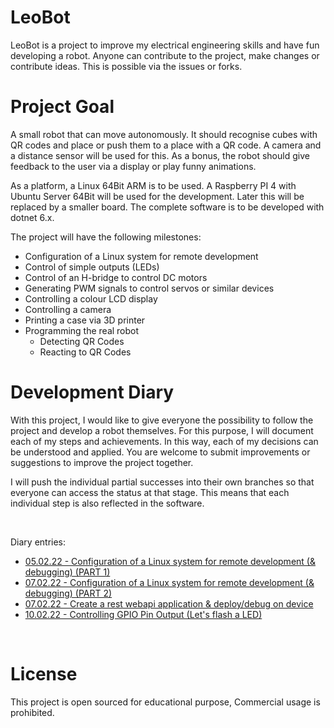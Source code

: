 # LeoBot
LeoBot is a project to improve my electrical engineering skills and have fun developing a robot. Anyone can contribute to the project, make changes or contribute ideas. This is possible via the issues or forks.

# Project Goal
A small robot that can move autonomously. It should recognise cubes with QR codes and place or push them to a place with a QR code. A camera and a distance sensor will be used for this. As a bonus, the robot should give feedback to the user via a display or play funny animations.

As a platform, a Linux 64Bit ARM is to be used. A Raspberry PI 4 with Ubuntu Server 64Bit will be used for the development. Later this will be replaced by a smaller board. The complete software is to be developed with dotnet 6.x.

The project will have the following milestones:
- Configuration of a Linux system for remote development
- Control of simple outputs (LEDs)
- Control of an H-bridge to control DC motors
- Generating PWM signals to control servos or similar devices
- Controlling a colour LCD display
- Controlling a camera
- Printing a case via 3D printer
- Programming the real robot
  - Detecting QR Codes
  - Reacting to QR Codes

# Development Diary
With this project, I would like to give everyone the possibility to follow the project and develop a robot themselves. For this purpose, I will document each of my steps and achievements. In this way, each of my decisions can be understood and applied.
You are welcome to submit improvements or suggestions to improve the project together.

I will push the individual partial successes into their own branches so that everyone can access the status at that stage. This means that each individual step is also reflected in the software.

<br>

Diary entries:
- [05.02.22 - Configuration of a Linux system for remote development (& debugging) (PART 1)](docs/diary/01_Configure_LinuxSystem.md)
- [07.02.22 - Configuration of a Linux system for remote development (& debugging) (PART 2)](docs/diary/02_Configure_LinuxSystem.md)
- [07.02.22 - Create a rest webapi application & deploy/debug on device](docs/diary/03_CreateService.md)
- [10.02.22 - Controlling GPIO Pin Output (Let's flash a LED)](docs/diary/04_Controlling_PinOutput.md)



<br>

# License
This project is open sourced for educational purpose, Commercial usage is prohibited.